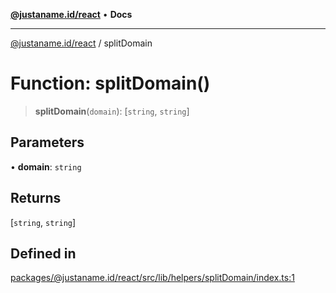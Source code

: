 [**@justaname.id/react**](../README.md) • **Docs**

***

[@justaname.id/react](../globals.md) / splitDomain

# Function: splitDomain()

> **splitDomain**(`domain`): [`string`, `string`]

## Parameters

• **domain**: `string`

## Returns

[`string`, `string`]

## Defined in

[packages/@justaname.id/react/src/lib/helpers/splitDomain/index.ts:1](https://github.com/JustaName-id/JustaName-sdk/blob/dc845c10af242e3ca87d95ef392516ac0bfa8b95/packages/@justaname.id/react/src/lib/helpers/splitDomain/index.ts#L1)
